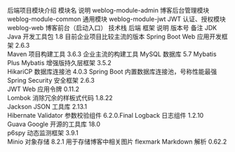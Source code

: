 后端项目模块介绍
模块名	说明
weblog-module-admin	博客后台管理模块
weblog-module-common	通用模块
weblog-module-jwt	JWT 认证、授权模块
weblog-web	博客前台（启动入口）
技术栈
后端
框架	说明	版本号	备注
JDK	Java 开发工具包	1.8	目前企业项目比较主流的版本
Spring Boot	Web 应用开发框架	2.6.3	
Maven	项目构建工具	3.6.3	企业主流的构建工具
MySQL	数据库	5.7	
Mybatis Plus	Mybatis 增强版持久层框架	3.5.2	
HikariCP	数据库连接池	4.0.3	Spring Boot 内置数据库连接池，号称性能最强
Spring Security	安全框架	2.6.3	
JWT	Web 应用令牌	0.11.2	
Lombok	消除冗余的样板式代码	1.8.22	
Jackson	JSON 工具库	2.13.1	
Hibernate Validator	参数校验组件	6.2.0.Final	
Logback	日志组件	1.2.10	
Guava	Google 开源的工具库	18.0	
p6spy	动态监测框架	3.9.1	
Minio	对象存储	8.2.1	用于存储博客中相关图片
flexmark	Markdown 解析	0.62.2	

